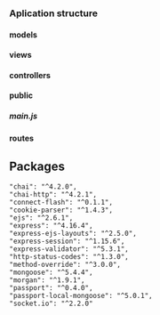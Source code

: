 ### Aplication structure

#### models

#### views

#### controllers

#### public

##### main.js

#### routes

## Packages

    "chai": "^4.2.0",
    "chai-http": "^4.2.1",
    "connect-flash": "^0.1.1",
    "cookie-parser": "^1.4.3",
    "ejs": "^2.6.1",
    "express": "^4.16.4",
    "express-ejs-layouts": "^2.5.0",
    "express-session": "^1.15.6",
    "express-validator": "^5.3.1",
    "http-status-codes": "^1.3.0",
    "method-override": "^3.0.0",
    "mongoose": "^5.4.4",
    "morgan": "^1.9.1",
    "passport": "^0.4.0",
    "passport-local-mongoose": "^5.0.1",
    "socket.io": "^2.2.0"
